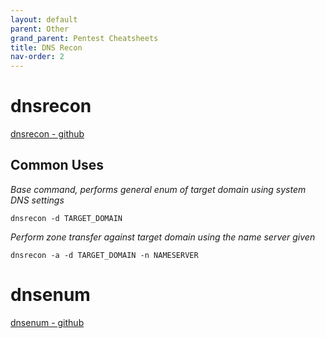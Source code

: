 ```yaml
---
layout: default
parent: Other
grand_parent: Pentest Cheatsheets
title: DNS Recon
nav-order: 2
---
```


**dnsrecon**
========

[dnsrecon - github](https://github.com/darkoperator/dnsrecon)

**Common Uses**
---------------

_Base command, performs general enum of target domain using system DNS settings_

```
dnsrecon -d TARGET_DOMAIN
```

_Perform zone transfer against target domain using the name server given_

```
dnsrecon -a -d TARGET_DOMAIN -n NAMESERVER
```

**dnsenum**
========

[dnsenum - github](https://github.com/fwaeytens/dnsenum)
